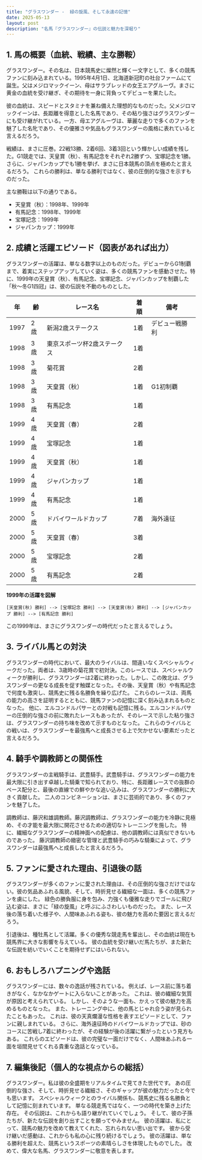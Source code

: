 ```yaml
---
title: "グラスワンダー -  緑の旋風、そして永遠の記憶"
date: 2025-05-13
layout: post
description: "名馬『グラスワンダー』の伝説と魅力を深堀り"
---
```


## 1. 馬の概要（血統、戦績、主な勝鞍）

グラスワンダー。その名は、日本競馬史に燦然と輝く一文字として、多くの競馬ファンに刻み込まれている。1995年4月1日、北海道新冠町の社台ファームにて誕生。父はメジロマックイーン、母はサラブレッドの女王エアグルーヴ。まさに黄金の血統を受け継ぎ、その期待を一身に背負ってデビューを果たした。

彼の血統は、スピードとスタミナを兼ね備えた理想的なものだった。父メジロマックイーンは、長距離を得意とした名馬であり、その粘り強さはグラスワンダーにも受け継がれている。一方、母エアグルーヴは、華麗な走りで多くのファンを魅了した名牝であり、その優雅さや気品もグラスワンダーの風格に表れていると言えるだろう。

戦績は、まさに圧巻。22戦13勝、2着6回、3着3回という輝かしい成績を残した。G1競走では、天皇賞（秋）、有馬記念をそれぞれ2勝ずつ、宝塚記念を1勝。さらに、ジャパンカップでも1勝を挙げ、まさに日本競馬の頂点を極めたと言えるだろう。  これらの勝利は、単なる勝利ではなく、彼の圧倒的な強さを示すものだった。

主な勝鞍は以下の通りである。

* 天皇賞（秋）：1998年、1999年
* 有馬記念：1998年、1999年
* 宝塚記念：1999年
* ジャパンカップ：1999年


## 2. 成績と活躍エピソード（図表があれば出力）

グラスワンダーの活躍は、単なる数字以上のものだった。デビューからG1制覇まで、着実にステップアップしていく姿は、多くの競馬ファンを感動させた。特に、1999年の天皇賞（秋）、有馬記念、宝塚記念、ジャパンカップを制覇した「秋〜冬G1四冠」は、彼の伝説を不動のものとした。

| 年 | 齢 | レース名 | 着順 | 備考 |
|---|---|---|---|---|
| 1997 | 2歳 | 新潟2歳ステークス | 1着 | デビュー戦勝利 |
| 1998 | 3歳 | 東京スポーツ杯2歳ステークス | 1着 |  |
| 1998 | 3歳 | 菊花賞 | 2着 |  |
| 1998 | 3歳 | 天皇賞（秋） | 1着 | G1初制覇 |
| 1998 | 3歳 | 有馬記念 | 1着 |  |
| 1999 | 4歳 | 天皇賞（春） | 2着 |  |
| 1999 | 4歳 | 宝塚記念 | 1着 |  |
| 1999 | 4歳 | 天皇賞（秋） | 1着 |  |
| 1999 | 4歳 | ジャパンカップ | 1着 |  |
| 1999 | 4歳 | 有馬記念 | 1着 |  |
| 2000 | 5歳 | ドバイワールドカップ | 7着 | 海外遠征 |
| 2000 | 5歳 | 天皇賞（春） | 3着 |  |
| 2000 | 5歳 | 宝塚記念 | 2着 |  |
| 2000 | 5歳 | 有馬記念 | 2着 |  |


**1999年の活躍を図解**

```
[天皇賞(秋) 勝利] --> [宝塚記念 勝利] --> [天皇賞(秋) 勝利] --> [ジャパンカップ 勝利] --> [有馬記念 勝利]
```

この1999年は、まさにグラスワンダーの時代だったと言えるでしょう。


## 3. ライバル馬との対決

グラスワンダーの時代において、最大のライバルは、間違いなくスペシャルウィークだった。両者は、3歳時の菊花賞で初対決。このレースでは、スペシャルウィークが勝利し、グラスワンダーは2着に終わった。しかし、この敗北は、グラスワンダーの更なる成長を促す触媒となった。その後、天皇賞（秋）や有馬記念で何度も激突し、競馬史に残る名勝負を繰り広げた。  これらのレースは、両馬の能力の高さを証明するとともに、競馬ファンの記憶に深く刻み込まれるものとなった。  他に、エルコンドルパサーとの対戦も記憶に残る。エルコンドルパサーの圧倒的な強さの前に敗れたレースもあったが、そのレースで示した粘り強さは、グラスワンダーの持ち味を改めて示すものとなった。  これらのライバルとの戦いは、グラスワンダーを最強馬へと成長させる上で欠かせない要素だったと言えるだろう。


## 4. 騎手や調教師との関係性

グラスワンダーの主戦騎手は、武豊騎手。武豊騎手は、グラスワンダーの能力を最大限に引き出す卓越した騎乗で知られており、特に、長距離レースでの抜群のペース配分と、最後の直線での鮮やかな追い込みは、グラスワンダーの勝利に大きく貢献した。  二人のコンビネーションは、まさに芸術的であり、多くのファンを魅了した。

調教師は、藤沢和雄調教師。藤沢調教師は、グラスワンダーの能力を冷静に見極め、その才能を最大限に開花させるための適切なトレーニングを施した。  特に、繊細なグラスワンダーの精神面への配慮は、他の調教師には真似できないものであった。  藤沢調教師の緻密な管理と武豊騎手の巧みな騎乗によって、グラスワンダーは最強馬へと成長したと言えるだろう。


## 5. ファンに愛された理由、引退後の話

グラスワンダーが多くのファンに愛された理由は、その圧倒的な強さだけではない。彼の気品あふれる風貌、そして、時折見せる繊細な一面は、多くの競馬ファンを虜にした。  緑色の勝負服に身を包み、力強くも優雅な走りでゴールに飛び込む姿は、まさに「緑の旋風」と呼ぶにふさわしいものだった。  また、レース後の落ち着いた様子や、人間味あふれる姿も、彼の魅力を高めた要因と言えるだろう。

引退後は、種牡馬として活躍。多くの優秀な競走馬を輩出し、その血統は現在も競馬界に大きな影響を与えている。  彼の血統を受け継いだ馬たちが、また新たな伝説を紡いでいくことを期待せずにはいられない。


## 6. おもしろハプニングや逸話

グラスワンダーには、数々の逸話が残されている。  例えば、レース前に落ち着きがなく、なかなかゲートに入らないことがあった。  これは、彼の繊細な気質が原因と考えられている。  しかし、そのような一面も、かえって彼の魅力を高めるものとなった。  また、トレーニング中に、他の馬とじゃれ合う姿が見られたこともあった。  これは、彼の天真爛漫な性格を表すエピソードとして、ファンに親しまれている。  さらに、海外遠征時のドバイワールドカップでは、砂のコースに苦戦し7着に終わったが、その経験が後の活躍に繋がったという見方もある。  これらのエピソードは、彼の完璧な一面だけでなく、人間味あふれる一面を垣間見せてくれる貴重な逸話となっている。


## 7. 編集後記（個人的な視点からの総括）

グラスワンダー。私は彼の全盛期をリアルタイムで見てきた世代です。  あの圧倒的な強さ、そして、時折見せる繊細さ、そのギャップが彼の魅力だったと今でも思います。  スペシャルウィークとのライバル関係も、競馬史に残る名勝負として記憶に刻まれています。  単なる競走馬ではなく、一つの時代を築き上げた存在。  その伝説は、これからも語り継がれていくでしょう。  そして、彼の子孫たちが、新たな伝説を創り出すことを願ってやみません。  彼の活躍は、私にとって、競馬の魅力を改めて教えてくれた、忘れられない思い出です。  彼から受け継いだ感動は、これからも私の心に残り続けるでしょう。  彼の活躍は、単なる勝利を超えた、競馬というスポーツの素晴らしさを体現したものでした。  改めて、偉大な名馬、グラスワンダーに敬意を表します。
